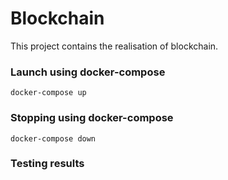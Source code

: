 # Blockchain
This project contains the realisation of blockchain.
### Launch using docker-compose
```shell
docker-compose up
```
### Stopping using docker-compose
```shell
docker-compose down
```
### Testing results